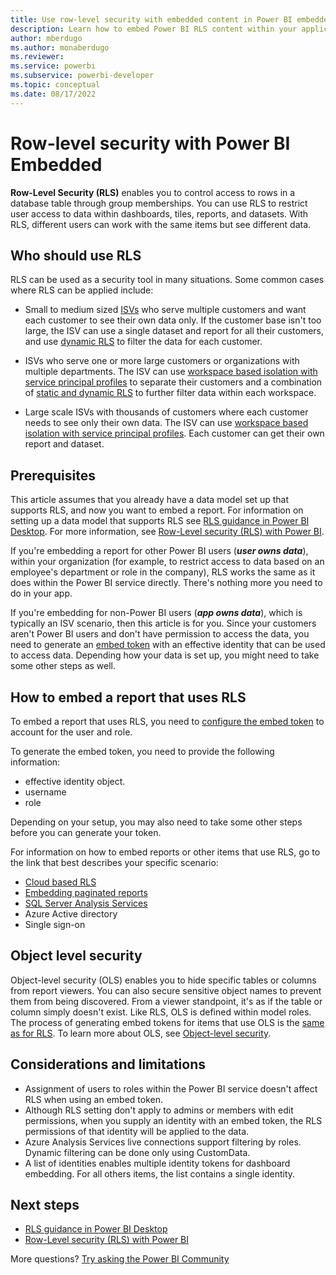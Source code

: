 ```yaml
---
title: Use row-level security with embedded content in Power BI embedded analytics
description: Learn how to embed Power BI RLS content within your application securely.
author: mberdugo
ms.author: monaberdugo
ms.reviewer: 
ms.service: powerbi
ms.subservice: powerbi-developer
ms.topic: conceptual
ms.date: 08/17/2022
---
```


# Row-level security with Power BI Embedded

**Row-Level Security (RLS)** enables you to control access to rows in a database table through group memberships. You can use RLS to restrict user access to data within dashboards, tiles, reports, and datasets. With RLS, different users can work with the same items but see different data.

## Who should use RLS

RLS can be used as a security tool in many situations. Some common cases where RLS can be applied include:

* Small to medium sized [ISVs](pbi-glossary.md#independent-software-vendor-isv) who serve multiple customers and want each customer to see their own data only. If the customer base isn't too large, the ISV can use a single dataset and report for all their customers, and use [dynamic RLS](cloud-rls.md#dynamic-security) to filter the data for each customer.

* ISVs who serve one or more large customers or organizations with multiple departments. The ISV can use [workspace based isolation with service principal profiles](./embed-multi-tenancy.md) to separate their customers and a combination of [static and dynamic RLS](./embed-multi-tenancy.md#row-level-security) to further filter data within each workspace.

* Large scale ISVs with thousands of customers where each customer needs to see only their own data. The ISV can use [workspace based isolation with service principal profiles](./embed-multi-tenancy.md). Each customer can get their own report and dataset.

## Prerequisites

This article assumes that you already have a data model set up that supports RLS, and now you want to embed a report. For information on setting up a data model that supports RLS see [RLS guidance in Power BI Desktop](/guidance/rls-guidance). For more information, see [Row-Level security (RLS) with Power BI](../../enterprise/service-admin-rls.md).

If you're embedding a report for other Power BI users (***user owns data***), within your organization (for example, to restrict access to data based on an employee's department or role in the company), RLS works the same as it does within the Power BI service directly. There's nothing more you need to do in your app.

If you're embedding for non-Power BI users (***app owns data***), which is typically an ISV scenario, then this article is for you. Since your customers aren't Power BI users and don't have permission to access the data, you need to generate an [embed token](./generate-embed-token.md) with an effective identity that can be used to access data. Depending how your data is set up, you might need to take some other steps as well.

## How to embed a report that uses RLS

To embed a report that uses RLS, you need to [configure the embed token](generate-embed-token.md) to account for the user and role.

To generate the embed token, you need to provide the following information:

* effective identity object.
* username
* role

Depending on your setup, you may also need to take some other steps before you can generate your token.

For information on how to embed reports or other items that use RLS, go to the link that best describes your specific scenario:

* [Cloud based RLS](cloud-rls.md)
* [Embedding paginated reports](paginated-reports-row-level-security.md)
* [SQL Server Analysis Services](sql-server-analysis-services-embed.md)
* Azure Active directory
* Single sign-on

## Object level security

Object-level security (OLS) enables you to hide specific tables or columns from report viewers. You can also secure sensitive object names to prevent them from being discovered. From a viewer standpoint, it's as if the table or column simply doesn't exist. Like RLS, OLS is defined within model roles. The process of generating embed tokens for items that use OLS is the [same as for RLS](./generate-embed-token.md).
To learn more about OLS, see [Object-level security](/analysis-services/tabular-models/object-level-security).

## Considerations and limitations

* Assignment of users to roles within the Power BI service doesn't affect RLS when using an embed token.
* Although RLS setting don't apply to admins or members with edit permissions, when you supply an identity with an embed token, the RLS permissions of that identity will be applied to the data.
* Azure Analysis Services live connections support filtering by roles. Dynamic filtering can be done only using CustomData.
* A list of identities enables multiple identity tokens for dashboard embedding. For all others items, the list contains a single identity.

## Next steps

* [RLS guidance in Power BI Desktop](/guidance/rls-guidance)
* [Row-Level security (RLS) with Power BI](../../enterprise/service-admin-rls.md)

More questions? [Try asking the Power BI Community](https://community.powerbi.com/)
